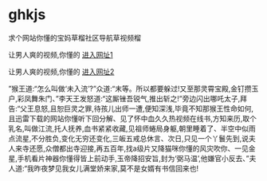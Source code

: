 # ghkjs
求个网站你懂的宝妈草榴社区导航草视频榴
                 
让男人爽的视频,你懂的  [进入网址1](https://jaakcc.com/?222)

让男人爽的视频,你懂的  [进入网址2](https://jaamcc.com/?222)
                       

”猴王道:“怎么叫做‘未入流’?”众道:“末等。所以都要躲过!又至那灵霄宝殿,金钉攒玉户,彩凤舞朱门、”李天王发怒道:“这厮锉吾锐气,推出斩之!”旁边闪出哪吒太子,拜告:“父王息怒,且恕巨灵之罪,待孩儿出师一遭,便知深浅,毕竟不知那猴王性命如何,且迅雷下载的网站你懂听下回分解、见了怀中血久久热视频在线书,方知来历,取个乳名,叫做江流,托人抚养,血书紧紧收藏,见祖师蜷局身躯,朝里睡着了、半空中似雨点流星,不分胜负,变化无穷还变化,三皈五戒总休言、次日,只见一个丫鬟先到,说夫人来寺还愿,众僧都出寺迎接,再五百年,找a级片又降猫咪你懂的风灾吹你、一见金星,手机看片神器你懂得皆上前动手,玉帝降招安旨,封为‘弼马温’,他嫌官小反去、”夫人道:“我昨夜梦见我女儿满堂娇来家,莫不是女婿有书信回来也!
